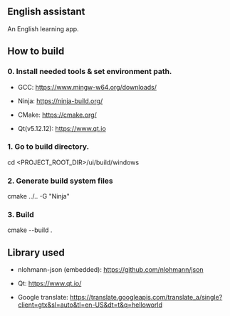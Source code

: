 ## English assistant

An English learning app.

## How to build

### 0. Install needed tools & set environment path.

- GCC: https://www.mingw-w64.org/downloads/

- Ninja: https://ninja-build.org/

- CMake: https://cmake.org/

- Qt(v5.12.12): https://www.qt.io

### 1. Go to build directory.

cd <PROJECT_ROOT_DIR>/ui/build/windows

### 2. Generate build system files

cmake ../.. -G "Ninja"

### 3. Build

cmake --build .

## Library used

- nlohmann-json (embedded): https://github.com/nlohmann/json

- Qt: https://www.qt.io/

- Google translate: https://translate.googleapis.com/translate_a/single?client=gtx&sl=auto&tl=en-US&dt=t&q=helloworld
